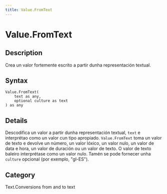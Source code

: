 ```yaml
---
title: Value.FromText
---
```


# Value.FromText


## Description

Crea un valor fortemente escrito a partir dunha representación textual.


## Syntax

```powerquery
Value.FromText(
    text as any,
    optional culture as text
) as any
```


## Details

Descodifica un valor a partir dunha representación textual, <code>text</code> e interprétao como un valor cun tipo apropiado.    <code>Value.FromText</code> toma un valor de texto e devolve un número, un valor lóxico, un valor nulo, un valor de data e hora, un valor de duración ou un valor de texto. O valor de texto baleiro interprétase como un valor nulo.    Tamén se pode fornecer unha <code>culture</code> opcional (por exemplo, "gl-ES").



## Category
Text.Conversions from and to text
